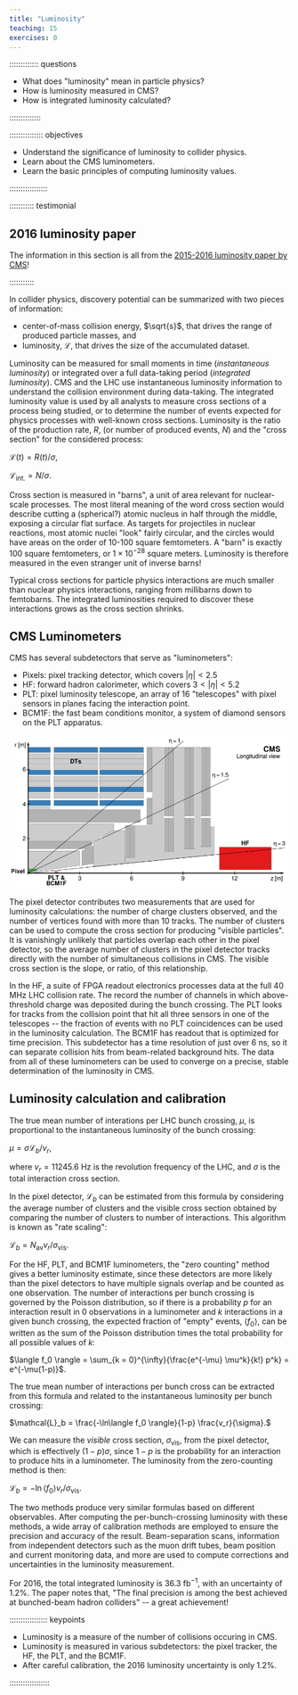 ```yaml
---
title: "Luminosity"
teaching: 15
exercises: 0
---
```


::::::::::::: questions

- What does "luminosity" mean in particle physics?
- How is luminosity measured in CMS?
- How is integrated luminosity calculated?

::::::::::::::

::::::::::::::: objectives

- Understand the significance of luminosity to collider physics.
- Learn about the CMS luminometers.
- Learn the basic principles of computing luminosity values.

:::::::::::::::::

::::::::::: testimonial

## 2016 luminosity paper

The information in this section is all from the [2015-2016 luminosity paper by CMS](https://arxiv.org/abs/2104.01927)!

:::::::::::

In collider physics, discovery potential can be summarized with two pieces of information:

 * center-of-mass collision energy, $\sqrt{s}$, that drives the range of produced particle masses, and
 * luminosity, $\mathcal{L}$, that drives the size of the accumulated dataset.

Luminosity can be measured for small moments in time (*instantaneous luminosity*) or integrated over
a full data-taking period (*integrated luminosity*). CMS and the LHC use instantaneous luminosity information to
understand the collision environment during data-taking. The integrated luminosity value is used by all analysts
to measure cross sections of a process being studied, or to determine the number of events expected for physics
processes with well-known cross sections. Luminosity is the ratio of the production rate, $R$, (or number of produced events, $N$) and the
"cross section" for the considered process:

$\mathcal{L}(t) = R(t)/\sigma,$

$\mathcal{L}_{\mathrm{int.}} = N/\sigma.$

Cross section is measured in "barns", a unit of area relevant for nuclear-scale processes. The most literal meaning of the word cross section
would describe cutting a (spherical?) atomic nucleus in half through the middle, exposing a circular flat surface. As targets for projectiles
in nuclear reactions, most atomic nuclei "look" fairly circular, and the circles would have areas on the order of 10-100 square femtometers.
A "barn" is exactly 100 square femtometers, or $1 \times 10^{-28}$ square meters. Luminosity is therefore measured in the even stranger unit of
inverse barns!

Typical cross sections for particle physics interactions are much smaller than nuclear physics interactions, ranging from millibarns down to
femtobarns. The integrated luminosities required to discover these interactions grows as the cross section shrinks. 

## CMS Luminometers

CMS has several subdetectors that serve as "luminometers":

 * Pixels: pixel tracking detector, which covers $|\eta| < 2.5$
 * HF: forward hadron calorimeter, which covers $3 < |\eta| < 5.2$
 * PLT: pixel luminosity telescope, an array of 16 "telescopes" with pixel sensors in planes facing the interaction point. 
 * BCM1F: the fast beam conditions monitor, a system of diamond sensors on the PLT apparatus.


![](fig/luminometers.PNG)

The pixel detector contributes two measurements that are used for luminosity calculations: the number of charge clusters observed, and the number
of vertices found with more than 10 tracks. The number of clusters can be used to compute the cross section for producing "visible particles".
It is vanishingly unlikely that particles overlap each other in the pixel detector, so the average number of clusters in the pixel detector tracks
directly with the number of simultaneous collisions in CMS. The visible cross section is the slope, or ratio, of this relationship. 

In the HF, a suite of FPGA readout electronics processes data at the full 40 MHz LHC collision rate. The record the number of channels in which
above-threshold charge was deposited during the bunch crossing. The PLT looks for tracks from the collision point that hit all three sensors in one
of the telescopes -- the fraction of events with no PLT coincidences can be used in the luminosity calculation. The BCM1F has readout that is
optimized for time precision. This subdetector has a time resolution of just over 6 ns, so it can separate collision hits from beam-related background
hits. The data from all of these luminometers can be used to converge on a precise, stable determination of the luminosity in CMS.

## Luminosity calculation and calibration

The true mean number of interations per LHC bunch crossing, $\mu$, is proportional to the instantaneous luminosity of the bunch crossing:

$\mu = \sigma \mathcal{L}_b / v_r$,

where $v_r = 11 245.6$ Hz is the revolution frequency of the LHC, and $\sigma$ is the total interaction cross section.

In the pixel detector, $\mathcal{L}_b$ can be estimated from this formula by considering the average number of clusters and the visible cross section
obtained by comparing the number of clusters to number of interactions. This algorithm is known as "rate scaling":

$\mathcal{L}_b = N_{\mathrm{av}} v_r / \sigma_{\mathrm{vis}}.$

For the HF, PLT, and BCM1F luminometers, the "zero counting" method gives a better luminosity estimate, since these detectors are more likely than the
pixel detectors to have multiple signals overlap and be counted as one observation. The number of interactions per bunch crossing is governed by the
Poisson distribution, so if there is a probability $p$ for an interaction result in 0 observations in a luminometer and $k$ interactions in a given
bunch crossing, the expected fraction of "empty" events, $\langle f_0 \rangle$, can be written as the sum of the Poisson distribution times the total
probability for all possible values of $k$:

$\langle f_0 \rangle = \sum_{k = 0}^{\infty}{\frac{e^{-\mu} \mu^k}{k!} p^k} = e^{-\mu(1-p)}$.

The true mean number of interactions per bunch cross can be extracted from this formula and related to the instantaneous luminosity per bunch crossing:

$\mathcal{L}_b = \frac{-\ln\langle f_0 \rangle}{1-p} \frac{v_r}{\sigma}.$

We can measure the *visible* cross section, $\sigma_{\mathrm{vis}}$, from the pixel detector, which is effectively $(1-p)\sigma$, since $1-p$ is the
probability for an interaction to produce hits in a luminometer. The luminosity from the zero-counting method is then:

$\mathcal{L}_b = -\ln\langle f_0 \rangle v_r/\sigma_{\mathrm{vis}}$.

The two methods produce very similar formulas based on different observables. After computing the per-bunch-crossing luminosity with these methods,
a wide array of calibration methods are employed to ensure the precision and accuracy of the result. Beam-separation scans, information from independent
detectors such as the muon drift tubes, beam position and current monitoring data, and more are used to compute corrections and uncertainties in the luminosity measurement.

For 2016, the total integrated luminosity is 36.3 fb$^{-1}$, with an uncertainty of 1.2%. The paper notes that, "The final precision is among the best achieved at bunched-beam hadron colliders" -- a great achievement!

::::::::::::::::: keypoints

- Luminosity is a measure of the number of collisions occuring in CMS.
- Luminosity is measured in various subdetectors: the pixel tracker, the HF, the PLT, and the BCM1F.
- After careful calibration, the 2016 luminosity uncertainty is only 1.2%.

::::::::::::::::::
